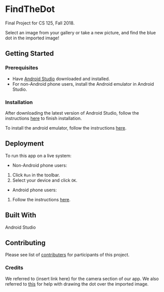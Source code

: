 # FindTheDot
Final Project for CS 125, Fall 2018.

Select an image from your gallery or take a new picture, and find the blue dot in the imported image!

## Getting Started

### Prerequisites

- Have [Android Studio](https://developer.android.com/studio/#downloads) downloaded and installed.
- For non-Android phone users, install the Android emulator in Android Studio.

### Installation

After downloading the latest version of Android Studio, follow the instructions [here](https://developer.android.com/studio/install) to finish installation.

To install the android emulator, follow the instructions [here](https://developer.android.com/studio/run/emulator).

## Deployment

To run this app on a live system:
- Non-Android phone users:
1. Click `Run` in the toolbar.
2. Select your device and click `OK`.

- Android phone users:
1. Follow the instructions [here](https://developer.android.com/training/basics/firstapp/running-app).

## Built With

Android Studio

## Contributing

Please see list of [contributers](https://github.com/atan27/FindTheDot/graphs/contributors) for participants of this project.

### Credits

We referred to {insert link here} for the camera section of our app. We also referred to [this](https://stackoverflow.com/questions/5663671/creating-an-empty-bitmap-and-drawing-though-canvas-in-android) for help with drawing the dot over the imported image.
